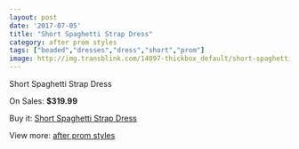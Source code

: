 ```yaml
---
layout: post
date: '2017-07-05'
title: "Short Spaghetti Strap Dress"
category: after prom styles
tags: ["beaded","dresses","dress","short","prom"]
image: http://img.transblink.com/14097-thickbox_default/short-spaghetti-strap-dress.jpg
---
```

Short Spaghetti Strap Dress

On Sales: **$319.99**
<a href="https://www.transblink.com/en/after-prom-styles/4512-short-spaghetti-strap-dress.html"><amp-img layout="responsive" width="600" height="600" src="//img.transblink.com/14097-thickbox_default/short-spaghetti-strap-dress.jpg" alt="Short Spaghetti Strap Dress 0" /></a>
<a href="https://www.transblink.com/en/after-prom-styles/4512-short-spaghetti-strap-dress.html"><amp-img layout="responsive" width="600" height="600" src="//img.transblink.com/14098-thickbox_default/short-spaghetti-strap-dress.jpg" alt="Short Spaghetti Strap Dress 1" /></a>

Buy it: [Short Spaghetti Strap Dress](https://www.transblink.com/en/after-prom-styles/4512-short-spaghetti-strap-dress.html "Short Spaghetti Strap Dress")

View more: [after prom styles](https://www.transblink.com/en/55-after-prom-styles "after prom styles")